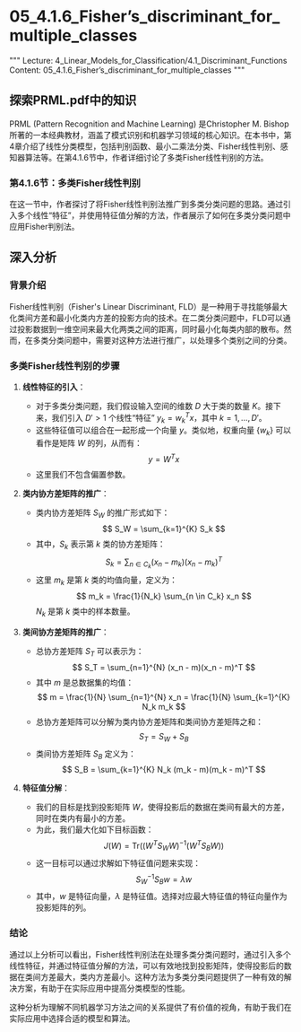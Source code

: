 # 05_4.1.6_Fisher’s_discriminant_for_multiple_classes

"""
Lecture: 4_Linear_Models_for_Classification/4.1_Discriminant_Functions
Content: 05_4.1.6_Fisher’s_discriminant_for_multiple_classes
"""

## 探索PRML.pdf中的知识

PRML (Pattern Recognition and Machine Learning) 是Christopher M. Bishop所著的一本经典教材，涵盖了模式识别和机器学习领域的核心知识。在本书中，第4章介绍了线性分类模型，包括判别函数、最小二乘法分类、Fisher线性判别、感知器算法等。在第4.1.6节中，作者详细讨论了多类Fisher线性判别的方法。

### 第4.1.6节：多类Fisher线性判别

在这一节中，作者探讨了将Fisher线性判别法推广到多类分类问题的思路。通过引入多个线性“特征”，并使用特征值分解的方法，作者展示了如何在多类分类问题中应用Fisher判别法。

## 深入分析

### 背景介绍

Fisher线性判别（Fisher's Linear Discriminant, FLD）是一种用于寻找能够最大化类间方差和最小化类内方差的投影方向的技术。在二类分类问题中，FLD可以通过投影数据到一维空间来最大化两类之间的距离，同时最小化每类内部的散布。然而，在多类分类问题中，需要对这种方法进行推广，以处理多个类别之间的分类。

### 多类Fisher线性判别的步骤

1. **线性特征的引入**：
   - 对于多类分类问题，我们假设输入空间的维数 $D$ 大于类的数量 $K$。接下来，我们引入 $D' > 1$ 个线性“特征” $y_k = w_k^T x$，其中 $k = 1, \ldots, D'$。
   - 这些特征值可以组合在一起形成一个向量 $y$。类似地，权重向量 $\{w_k\}$ 可以看作是矩阵 $W$ 的列，从而有：
     $$
     y = W^T x
     $$
   - 这里我们不包含偏置参数。

2. **类内协方差矩阵的推广**：
   - 类内协方差矩阵 $S_W$ 的推广形式如下：
     $$
     S_W = \sum_{k=1}^{K} S_k
     $$
   - 其中，$S_k$ 表示第 $k$ 类的协方差矩阵：
     $$
     S_k = \sum_{n \in C_k} (x_n - m_k)(x_n - m_k)^T
     $$
   - 这里 $m_k$ 是第 $k$ 类的均值向量，定义为：
     $$
     m_k = \frac{1}{N_k} \sum_{n \in C_k} x_n
     $$
     $N_k$ 是第 $k$ 类中的样本数量。

3. **类间协方差矩阵的推广**：
   - 总协方差矩阵 $S_T$ 可以表示为：
     $$
     S_T = \sum_{n=1}^{N} (x_n - m)(x_n - m)^T
     $$
   - 其中 $m$ 是总数据集的均值：
     $$
     m = \frac{1}{N} \sum_{n=1}^{N} x_n = \frac{1}{N} \sum_{k=1}^{K} N_k m_k
     $$
   - 总协方差矩阵可以分解为类内协方差矩阵和类间协方差矩阵之和：
     $$
     S_T = S_W + S_B
     $$
   - 类间协方差矩阵 $S_B$ 定义为：
     $$
     S_B = \sum_{k=1}^{K} N_k (m_k - m)(m_k - m)^T
     $$

4. **特征值分解**：
   - 我们的目标是找到投影矩阵 $W$，使得投影后的数据在类间有最大的方差，同时在类内有最小的方差。
   - 为此，我们最大化如下目标函数：
     $$
     J(W) = \mathrm{Tr} \left( (W^T S_W W)^{-1} (W^T S_B W) \right)
     $$
   - 这一目标可以通过求解如下特征值问题来实现：
     $$
     S_W^{-1} S_B w = \lambda w
     $$
   - 其中，$w$ 是特征向量，$\lambda$ 是特征值。选择对应最大特征值的特征向量作为投影矩阵的列。

### 结论

通过以上分析可以看出，Fisher线性判别法在处理多类分类问题时，通过引入多个线性特征，并通过特征值分解的方法，可以有效地找到投影矩阵，使得投影后的数据在类间方差最大，类内方差最小。这种方法为多类分类问题提供了一种有效的解决方案，有助于在实际应用中提高分类模型的性能。

这种分析为理解不同机器学习方法之间的关系提供了有价值的视角，有助于我们在实际应用中选择合适的模型和算法。